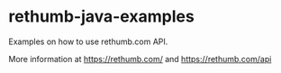 rethumb-java-examples
=====================

Examples on how to use rethumb.com API.

More information at https://rethumb.com/ and https://rethumb.com/api
